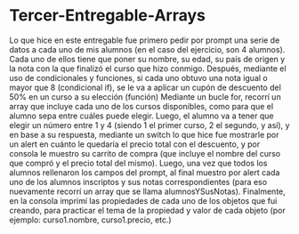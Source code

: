 # Tercer-Entregable-Arrays
Lo que hice en este entregable fue primero pedir por prompt una serie de datos a cada uno de mis alumnos (en el caso del ejercicio, son 4 alumnos).
Cada uno de ellos tiene que poner su nombre, su edad, su país de origen y la nota con la que finalizó el curso que hizo conmigo. 
Después, mediante el uso de condicionales y funciones, si cada uno obtuvo una nota igual o mayor que 8 (condicional if), se le va a aplicar un cupón de descuento del 50% en un curso a su elección (función)
Mediante un bucle for, recorrí un array que incluye cada uno de los cursos disponibles, como para que el alumno sepa entre cuáles puede elegir. 
Luego, el alumno va a tener que elegir un número entre 1 y 4 (siendo 1 el primer curso, 2 el segundo, y así), y en base a su respuesta, mediante un switch lo que hice fue mostrarle por un alert en cuánto le quedaría el precio total con el descuento, y por consola le muestro su carrito de compra (que incluye el nombre del curso que compró y el precio total del mismo).
Luego, una vez que todos los alumnos rellenaron los campos del prompt, al final muestro por alert cada uno de los alumnos inscriptos y sus notas correspondientes (para eso nuevamente recorrí un array que se llama alumnosYSusNotas). 
Finalmente, en la consola imprimí las propiedades de cada uno de los objetos que fui creando, para practicar el tema de la propiedad y valor de cada objeto (por ejemplo: curso1.nombre, curso1.precio, etc.) 
